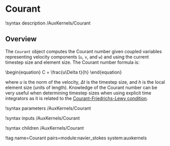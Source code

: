 # Courant

!syntax description /AuxKernels/Courant

## Overview

The `Courant` object computes the Courant number given coupled variables
representing velocity components (`u`, `v`, and `w`) and using the current
timestep size and element size. The Courant number formula is:

\begin{equation}
C = \frac{u\Delta t}{h}
\end{equation}

where $u$ is the norm of the velocity, $\Delta t$ is the timestep size, and $h$
is the local element size (units of length). Knowledge of the Courant number can
be very useful when determining timestep sizes when using explicit time
integrators as it is related to the
[Courant-Friedrichs-Lewy condition](https://en.wikipedia.org/wiki/Courant%E2%80%93Friedrichs%E2%80%93Lewy_condition).

!syntax parameters /AuxKernels/Courant

!syntax inputs /AuxKernels/Courant

!syntax children /AuxKernels/Courant

!tag name=Courant pairs=module:navier_stokes system:auxkernels
